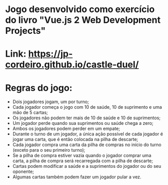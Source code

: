 # Jogo desenvolvido como exercício do livro "Vue.js 2 Web Development Projects"

# Link: https://jp-cordeiro.github.io/castle-duel/

# Regras do jogo:
* Dois jogadores jogam, um por turno;
* Cada jogador começa o jogo com 10 de saúde, 10 de suprimento e uma mão de 5 cartas;
* Os jogadores não podem ter mais de 10 de saúde e 10 de suprimentos;
* Um jogador perde quando sua suprimentos ou saúde chega a zero;
* Ambos os jogadores podem perder em um empate;
* Durante o turno de um jogador, a única ação possível de cada jogador é jogar uma carta,
que é então colocada na pilha de descarte;
* Cada jogador compra uma carta da pilha de compras no início do turno (exceto
para o seu primeiro turno);
* Se a pilha de compra estiver vazia quando o jogador comprar uma carta, a pilha de compra será recarregada
com a pilha de descarte;
* Cartas podem modificar a saúde e a suprimentos do jogador ou do seu oponente;
* Algumas cartas também podem fazer um jogador pular a vez.
